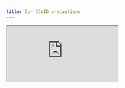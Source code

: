 ```yaml
---
title: Our COVID precautions
---
```


<iframe style="max-width: 600px;" src="https://docs.google.com/spreadsheets/d/e/2PACX-1vQW1RV5pAMaiftdG_mwFqNEbpU-M5sP5zeHJkbLGgouG0Jm3nBlay9wOdcbNX4hVlg5bvkwBL1IzlTD/pubhtml?gid=1664410943&amp;single=true&amp;widget=true&amp;headers=false"></iframe>
